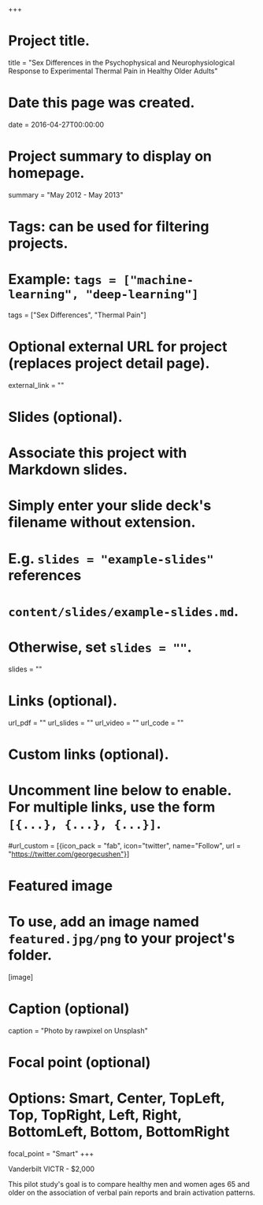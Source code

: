 +++
# Project title.
title = "Sex Differences in the Psychophysical and Neurophysiological Response to Experimental Thermal Pain in Healthy Older Adults"

# Date this page was created.
date = 2016-04-27T00:00:00

# Project summary to display on homepage.
summary = "May 2012 - May 2013"

# Tags: can be used for filtering projects.
# Example: `tags = ["machine-learning", "deep-learning"]`
tags = ["Sex Differences", "Thermal Pain"]

# Optional external URL for project (replaces project detail page).
external_link = ""

# Slides (optional).
#   Associate this project with Markdown slides.
#   Simply enter your slide deck's filename without extension.
#   E.g. `slides = "example-slides"` references 
#   `content/slides/example-slides.md`.
#   Otherwise, set `slides = ""`.
slides = ""

# Links (optional).
url_pdf = ""
url_slides = ""
url_video = ""
url_code = ""

# Custom links (optional).
#   Uncomment line below to enable. For multiple links, use the form `[{...}, {...}, {...}]`.
#url_custom = [{icon_pack = "fab", icon="twitter", name="Follow", url = "https://twitter.com/georgecushen"}]

# Featured image
# To use, add an image named `featured.jpg/png` to your project's folder. 
[image]
  # Caption (optional)
  caption = "Photo by rawpixel on Unsplash"
  
  # Focal point (optional)
  # Options: Smart, Center, TopLeft, Top, TopRight, Left, Right, BottomLeft, Bottom, BottomRight
  focal_point = "Smart"
+++

Vanderbilt VICTR - $2,000

This pilot study's goal is to compare healthy men and women ages 65 and older on the association of verbal pain reports and brain activation patterns.